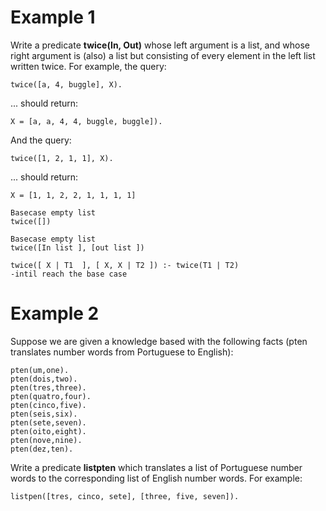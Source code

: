 # Example 1

Write a predicate **twice(In, Out)** whose left argument is a list, and whose right argument is (also) a list but consisting of every element in the left list written twice. For example, the query: 

```
twice([a, 4, buggle], X).  
```

... should return: 

```
X = [a, a, 4, 4, buggle, buggle]).  
```

And the query: 

```
twice([1, 2, 1, 1], X).  
```

... should return: 

```
X = [1, 1, 2, 2, 1, 1, 1, 1] 
```

```
Basecase empty list 
twice([]) 
```
 
```
Basecase empty list 
twice([In list ], [out list ]) 

twice([ X | T1  ], [ X, X | T2 ]) :- twice(T1 | T2) 
-intil reach the base case 
```
# Example 2

Suppose we are given a knowledge based with the following facts (pten translates number words from Portuguese to English):  

```
pten(um,one). 
pten(dois,two). 
pten(tres,three). 
pten(quatro,four). 
pten(cinco,five). 
pten(seis,six). 
pten(sete,seven). 
pten(oito,eight). 
pten(nove,nine). 
pten(dez,ten). 
```

Write a predicate **listpten** which translates a list of Portuguese number words to the corresponding list of English number words.  For example: 

```
listpen([tres, cinco, sete], [three, five, seven]).  
```

